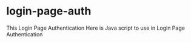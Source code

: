 # login-page-auth
This Login Page Authentication
Here is Java script to use in Login Page Authentication
